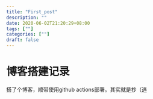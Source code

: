 ```yaml
---
title: "First_post"
description: ""
date: 2020-06-02T21:20:29+08:00
tags: [""]
categories: [""]
draft: false
---
```


# 博客搭建记录

搭了个博客，顺带使用github actions部署。其实就是抄（逃